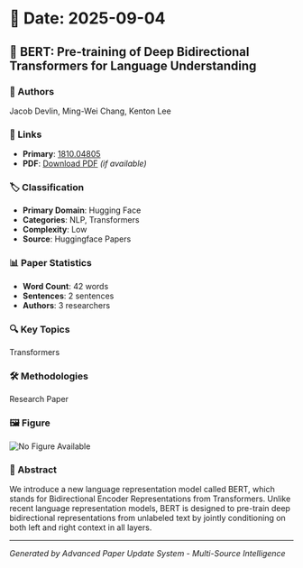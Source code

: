 # 📅 Date: 2025-09-04

## 📄 BERT: Pre-training of Deep Bidirectional Transformers for Language Understanding

### 👥 Authors
Jacob Devlin, Ming-Wei Chang, Kenton Lee

### 🔗 Links
- **Primary**: [1810.04805](https://arxiv.org/abs/1810.04805)
- **PDF**: [Download PDF](https://arxiv.org/pdf/1810.04805.pdf) *(if available)*



### 🏷️ Classification
- **Primary Domain**: Hugging Face
- **Categories**: NLP, Transformers
- **Complexity**: Low
- **Source**: Huggingface Papers

### 📊 Paper Statistics
- **Word Count**: 42 words
- **Sentences**: 2 sentences
- **Authors**: 3 researchers

### 🔍 Key Topics
Transformers

### 🛠️ Methodologies
Research Paper

### 🖼️ Figure
![No Figure Available](https://img.shields.io/badge/Figure-Not_Available-lightgrey?style=for-the-badge)

### 📝 Abstract
We introduce a new language representation model called BERT, which stands for Bidirectional Encoder Representations from Transformers. Unlike recent language representation models, BERT is designed to pre-train deep bidirectional representations from unlabeled text by jointly conditioning on both left and right context in all layers.

---
*Generated by Advanced Paper Update System - Multi-Source Intelligence*
